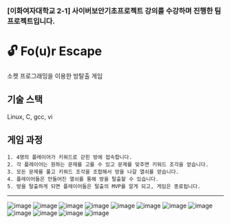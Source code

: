 ### [이화여자대학교 2-1] 사이버보안기초프로젝트 강의를 수강하며 진행한 팀프로젝트입니다.
# 🔓 Fo(u)r Escape
소켓 프로그래밍을 이용한 방탈출 게임 

## 기술 스택
Linux, C, gcc, vi

## 게임 과정
```
1. 4명의 플레이어가 키워드로 갇힌 방에 접속합니다.
2. 각 플레이어는 원하는 문제를 고를 수 있고 문제를 맞추면 키워드 조각을 얻습니다.
3. 모든 문제를 풀고 키워드 조각을 조합해서 방을 나갈 열쇠를 얻습니다.
4. 플레이어들은 만들어진 열쇠를 통해 방을 탈출할 수 있습니다.
5. 방을 탈출하게 되면 플레이어들은 탈출의 MVP를 알게 되고, 게임은 종료됩니다.
```

---

<!-- ![image](https://user-images.githubusercontent.com/69340410/126056561-9983a3c4-95db-493b-85e4-be0b56935c7d.png) -->
![image](https://user-images.githubusercontent.com/69340410/126056566-60054824-ce4b-456b-97c5-944427fd9810.png)
![image](https://user-images.githubusercontent.com/69340410/126056567-4038bb99-0696-4b93-a309-8cd619061209.png)
![image](https://user-images.githubusercontent.com/69340410/126056570-496f4c62-834e-4c20-bd88-24f9372b876c.png)
![image](https://user-images.githubusercontent.com/69340410/126056574-4edc84d5-456c-4df8-a190-55fead45c371.png) 
![image](https://user-images.githubusercontent.com/69340410/126056580-576857e5-90df-4baf-8b42-e0d652a163e1.png )
![image](https://user-images.githubusercontent.com/69340410/126056582-50b3c46d-31b4-43a8-bebe-12b4eaa14049.png)
![image](https://user-images.githubusercontent.com/69340410/126056583-5c2f9d65-b545-40ed-a97a-e4c27496377c.png)
![image](https://user-images.githubusercontent.com/69340410/126056586-ccc58929-fe23-4f0b-a11b-756d7a35a214.png)
![image](https://user-images.githubusercontent.com/69340410/126056590-2f00f27b-d558-4fb0-bee6-4096b3c7e542.png)
![image](https://user-images.githubusercontent.com/69340410/126056591-411f3f7d-c4a8-4cc6-afc3-42d406397980.png)
![image](https://user-images.githubusercontent.com/69340410/126056594-0525886a-b858-409d-9d40-238ac2fd57e5.png)
![image](https://user-images.githubusercontent.com/69340410/126056597-0304d84f-fe41-4286-a790-09f0f4cc710a.png)
